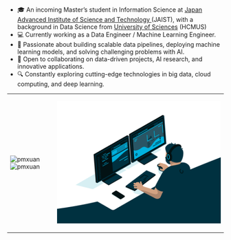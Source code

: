 
- 🎓 An incoming Master’s student in Information Science at [ Japan Advanced Institute of Science and Technology ](https://www.jaist.ac.jp/english/) (JAIST), with a background in Data Science from [ University of Sciences](https://www.hcmus.edu.vn/) (HCMUS)
- 💻 Currently working as a Data Engineer / Machine Learning Engineer.
- 🌱 Passionate about building scalable data pipelines, deploying machine learning models, and solving challenging problems with AI.
- 🚀 Open to collaborating on data-driven projects, AI research, and innovative applications.
- 🔍 Constantly exploring cutting-edge technologies in big data, cloud computing, and deep learning.



<table style="width:100%;">
  <tr>
    <td>
      <img src="https://github-readme-stats.vercel.app/api/top-langs/?username=pmxuan&bg_color=FFFFFF00&text_color=179fa3&layout=compact&hide=CSS&langs_count=10&custom_title=Languages" alt="pmxuan" width="100%"/>
      <img src="https://github-readme-stats.vercel.app/api?username=pmxuan&bg_color=FFFFFF00&text_color=179fa3&show_icons=true&count_private=true&include_all_commits=true&custom_title=Activity" alt="pmxuan" width="100%"/>
    </td>
    <td>
      <p align="center"> 
        <img src="https://github.com/CodexploreRepo/CodexploreRepo/blob/master/.github/assets/coding.gif?raw=true" alt="dev" width="100%"/>
      </p>
    </td>
  </tr>
</table>

